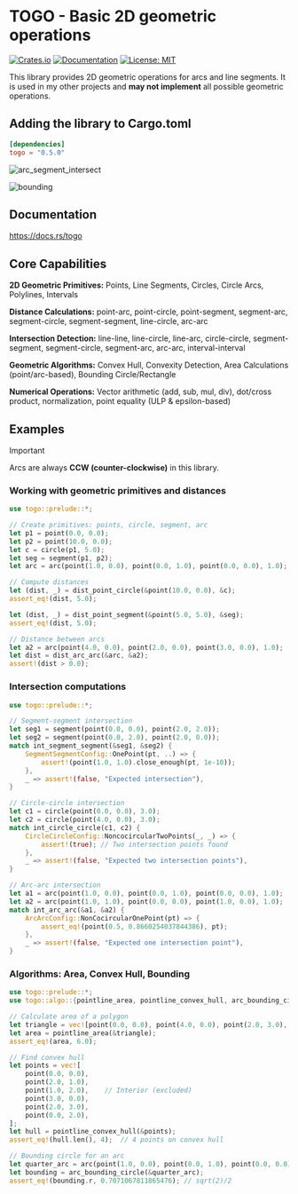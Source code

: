 # TOGO - Basic 2D geometric operations
[![Crates.io](https://img.shields.io/crates/v/togo.svg?color=blue)](https://crates.io/crates/togo)
[![Documentation](https://docs.rs/togo/badge.svg)](https://docs.rs/togo)
[![License: MIT](https://img.shields.io/badge/License-MIT-blue.svg)](https://opensource.org/licenses/MIT)

This library provides 2D geometric operations for arcs and line segments. 
It is used in my other projects and **may not implement** all possible geometric operations.


## Adding the library to Cargo.toml

```toml
[dependencies]
togo = "0.5.0"
```
![](https://raw.githubusercontent.com/radevgit/togo/refs/heads/main/examples/img/arc_segment_intersect.png "arc_segment_intersect")

![](https://raw.githubusercontent.com/radevgit/togo/refs/heads/main/examples/img/bounding.png "bounding")

## Documentation

[<https://docs.rs/togo>](https://docs.rs/togo)

## Core Capabilities

**2D Geometric Primitives:** Points, Line Segments, Circles, Circle Arcs, Polylines, Intervals

**Distance Calculations:** point-arc, point-circle, point-segment, segment-arc, segment-circle, segment-segment, line-circle, arc-arc

**Intersection Detection:** line-line, line-circle, line-arc, circle-circle, segment-segment, segment-circle, segment-arc, arc-arc, interval-interval

**Geometric Algorithms:** Convex Hull, Convexity Detection, Area Calculations (point/arc-based), Bounding Circle/Rectangle

**Numerical Operations:** Vector arithmetic (add, sub, mul, div), dot/cross product, normalization, point equality (ULP & epsilon-based)

## Examples

> [!IMPORTANT]
> Arcs are always **CCW (counter-clockwise)** in this library.

### Working with geometric primitives and distances
```rust
use togo::prelude::*;

// Create primitives: points, circle, segment, arc
let p1 = point(0.0, 0.0);
let p2 = point(10.0, 0.0);
let c = circle(p1, 5.0);
let seg = segment(p1, p2);
let arc = arc(point(1.0, 0.0), point(0.0, 1.0), point(0.0, 0.0), 1.0);

// Compute distances
let (dist, _) = dist_point_circle(&point(10.0, 0.0), &c);
assert_eq!(dist, 5.0);

let (dist, _) = dist_point_segment(&point(5.0, 5.0), &seg);
assert_eq!(dist, 5.0);

// Distance between arcs
let a2 = arc(point(4.0, 0.0), point(2.0, 0.0), point(3.0, 0.0), 1.0);
let dist = dist_arc_arc(&arc, &a2);
assert!(dist > 0.0);
```

### Intersection computations
```rust
use togo::prelude::*;

// Segment-segment intersection
let seg1 = segment(point(0.0, 0.0), point(2.0, 2.0));
let seg2 = segment(point(0.0, 2.0), point(2.0, 0.0));
match int_segment_segment(&seg1, &seg2) {
    SegmentSegmentConfig::OnePoint(pt, ..) => {
        assert!(point(1.0, 1.0).close_enough(pt, 1e-10));
    },
    _ => assert!(false, "Expected intersection"),
}

// Circle-circle intersection
let c1 = circle(point(0.0, 0.0), 3.0);
let c2 = circle(point(4.0, 0.0), 3.0);
match int_circle_circle(c1, c2) {
    CircleCircleConfig::NoncocircularTwoPoints(_, _) => {
        assert!(true); // Two intersection points found
    },
    _ => assert!(false, "Expected two intersection points"),
}

// Arc-arc intersection
let a1 = arc(point(1.0, 0.0), point(0.0, 1.0), point(0.0, 0.0), 1.0);
let a2 = arc(point(1.0, 1.0), point(0.0, 0.0), point(1.0, 0.0), 1.0);
match int_arc_arc(&a1, &a2) {
    ArcArcConfig::NonCocircularOnePoint(pt) => {
        assert_eq!(point(0.5, 0.8660254037844386), pt);
    },
    _ => assert!(false, "Expected one intersection point"),
}
```

### Algorithms: Area, Convex Hull, Bounding
```rust
use togo::prelude::*;
use togo::algo::{pointline_area, pointline_convex_hull, arc_bounding_circle};

// Calculate area of a polygon
let triangle = vec![point(0.0, 0.0), point(4.0, 0.0), point(2.0, 3.0), point(0.0, 0.0)];
let area = pointline_area(&triangle);
assert_eq!(area, 6.0);

// Find convex hull
let points = vec![
    point(0.0, 0.0),
    point(2.0, 1.0),
    point(1.0, 2.0),    // Interior (excluded)
    point(3.0, 0.0),
    point(2.0, 3.0),
    point(0.0, 2.0),
];
let hull = pointline_convex_hull(&points);
assert_eq!(hull.len(), 4);  // 4 points on convex hull

// Bounding circle for an arc
let quarter_arc = arc(point(1.0, 0.0), point(0.0, 1.0), point(0.0, 0.0), 1.0);
let bounding = arc_bounding_circle(&quarter_arc);
assert_eq!(bounding.r, 0.7071067811865476); // sqrt(2)/2
```